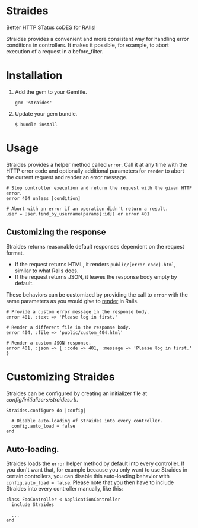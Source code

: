 # Straides

Better HTTP STatus coDES for RAIls!

Straides provides a convenient and more consistent way for handling error conditions
in controllers. It makes it possible, for example, to abort execution of a request in a before_filter.

# Installation

1.  Add the gem to your Gemfile.

        gem 'straides'

2.  Update your gem bundle.

        $ bundle install


# Usage

Straides provides a helper method called `error`. Call it at any time with the HTTP error code
and optionally additional parameters for `render` to abort the current request and render an
error message.

    # Stop controller execution and return the request with the given HTTP error.
    error 404 unless [condition]

    # Abort with an error if an operation didn't return a result.
    user = User.find_by_username(params[:id]) or error 401


## Customizing the response

Straides returns reasonable default responses dependent on the request format.

* If the request returns HTML, it renders `public/[error code].html`, similar to what Rails does.
* If the request returns JSON, it leaves the response body empty by default.

These behaviors can be customized by providing the call to `error` with the same parameters
as you would give to [render](http://apidock.com/rails/ActionController/Base/render) in Rails.

    # Provide a custom error message in the response body.
    error 401, :text => 'Please log in first.'

    # Render a different file in the response body.
    error 404, :file => 'public/custom_404.html'

    # Render a custom JSON response.
    error 401, :json => { :code => 401, :message => 'Please log in first.' }


# Customizing Straides

Straides can be configured by creating an initializer file at _config/initializers/straides.rb_.

    Straides.configure do |config|

      # Disable auto-loading of Straides into every controller.
      config.auto_load = false
    end


## Auto-loading.

Straides loads the `error` helper method by default into every controller.
If you don't want that, for example because you only want to use Straides in certain controllers,
you can disable this auto-loading behavior with `config.auto_load = false`.
Please note that you then have to include Straides into every controller manually, like this:

    class FooController < ApplicationController
      include Straides

      ...
    end
